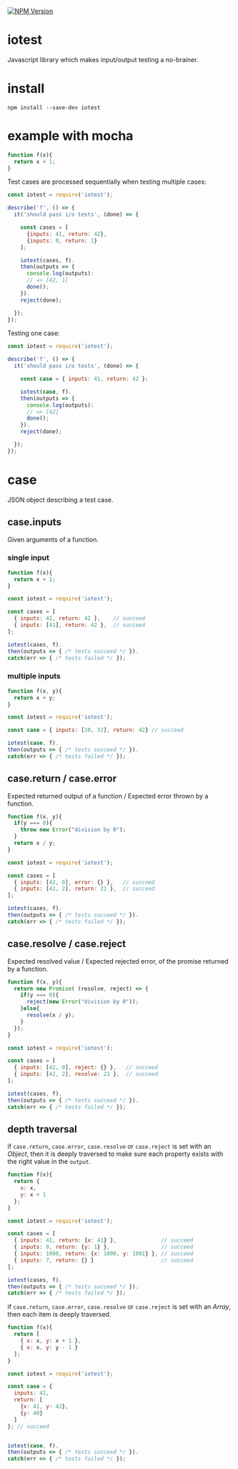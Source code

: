 [![NPM Version](http://img.shields.io/npm/v/iotest.svg?style=flat)](https://www.npmjs.org/package/iotest)

# iotest

Javascript library which makes input/output testing a no-brainer.

# install
`npm install --save-dev iotest`

# example with mocha
```javascript
function f(x){
  return x + 1;
}
```

Test cases are processed sequentially when testing multiple cases:

```javascript
const iotest = require('iotest');

describe('f', () => {
  it('should pass i/o tests', (done) => {

    const cases = [
      {inputs: 41, return: 42},
      {inputs: 0, return: 1}
    ];

    iotest(cases, f).
    then(outputs => {
      console.log(outputs):
      // => [42, 1]
      done();
    }).
    reject(done);

  });
});
```

Testing one case:
```javascript
const iotest = require('iotest');

describe('f', () => {
  it('should pass i/o tests', (done) => {

    const case = { inputs: 41, return: 42 };

    iotest(case, f).
    then(outputs => {
      console.log(outputs):
      // => [42]
      done();
    }).
    reject(done);

  });
});
```

# case
JSON object describing a test case.

## case.inputs
Given arguments of a function.
### single input
```javascript
function f(x){
  return x + 1;
}
```

```javascript
const iotest = require('iotest');

const cases = [
  { inputs: 41, return: 42 },    // succeed
  { inputs: [41], return: 42 },  // succeed
];      

iotest(cases, f).
then(outputs => { /* tests succeed */ }).
catch(err => { /* tests failed */ });
```

### multiple inputs
```javascript
function f(x, y){
  return x + y;
}
```

```javascript
const iotest = require('iotest');

const case = { inputs: [10, 32], return: 42} // succeed    

iotest(case, f).
then(outputs => { /* tests succeed */ }).
catch(err => { /* tests failed */ });
```

## case.return / case.error
Expected returned output of a function / Expected error thrown by a function.

```javascript
function f(x, y){
  if(y === 0){
    throw new Error("division by 0");
  }
  return x / y;  
}
```

```javascript
const iotest = require('iotest');

const cases = [
  { inputs: [42, 0], error: {} },   // succeed
  { inputs: [42, 2], return: 21 },  // succeed
];   

iotest(cases, f).
then(outputs => { /* tests succeed */ }).
catch(err => { /* tests failed */ });
```

## case.resolve / case.reject
Expected resolved value / Expected rejected error, of the promise returned by a function.

```javascript
function f(x, y){
  return new Promise( (resolve, reject) => {
    if(y === 0){
      reject(new Error("division by 0"));
    }else{
      resolve(x / y);  
    }
  });
}
```

```javascript
const iotest = require('iotest');

const cases = [
  { inputs: [42, 0], reject: {} },   // succeed
  { inputs: [42, 2], resolve: 21 },  // succeed
];   

iotest(cases, f).
then(outputs => { /* tests succeed */ }).
catch(err => { /* tests failed */ });
```

## depth traversal
if `case.return`, `case.error`, `case.resolve` or `case.reject` is set with an *Object*, then it is deeply traversed to make sure each property exists with the right value in the `output`.

```javascript
function f(x){
  return {
    x: x,
    y: x + 1
  };
}
```

```javascript
const iotest = require('iotest');

const cases = [
  { inputs: 41, return: {x: 41} },              // succeed
  { inputs: 0, return: {y: 1} },                // succeed
  { inputs: 1000, return: {x: 1000, y: 1001} }, // succeed
  { inputs: 7, return: {} }                     // succeed
];

iotest(cases, f).
then(outputs => { /* tests succeed */ }).
catch(err => { /* tests failed */ });
```

if `case.return`, `case.error`, `case.resolve` or `case.reject` is set with an *Array*, then each item is deeply traversed.

```javascript
function f(x){
  return [
    { x: x, y: x + 1 },
    { x: x, y: y - 1 }
  ];
}

```

```javascript
const iotest = require('iotest');

const case = {
  inputs: 41,
  return: [
    {x: 41, y: 42},
    {y: 40}
  ]
}; // succeed


iotest(case, f).
then(outputs => { /* tests succeed */ }).
catch(err => { /* tests failed */ });
```
